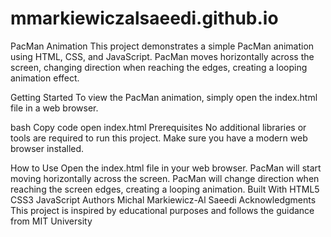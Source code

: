 # mmarkiewiczalsaeedi.github.io
PacMan Animation
This project demonstrates a simple PacMan animation using HTML, CSS, and JavaScript. PacMan moves horizontally across the screen, changing direction when reaching the edges, creating a looping animation effect.

Getting Started
To view the PacMan animation, simply open the index.html file in a web browser.

bash
Copy code
open index.html
Prerequisites
No additional libraries or tools are required to run this project. Make sure you have a modern web browser installed.

How to Use
Open the index.html file in your web browser.
PacMan will start moving horizontally across the screen.
PacMan will change direction when reaching the screen edges, creating a looping animation.
Built With
HTML5
CSS3
JavaScript
Authors
Michal Markiewicz-Al Saeedi
Acknowledgments
This project is inspired by educational purposes and follows the guidance from MIT University
